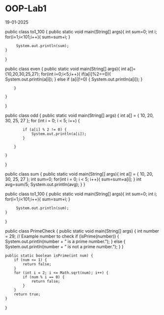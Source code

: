 # OOP-Lab1
19-01-2025

public class to1_100 {
    public static void main(String[] args){
     int sum=0;
     int i;
     for(i=1;i<101;i++){
         sum=sum+i;
     }
         
         System.out.println(sum);
    } 
 }

 public class even {
    public static void main(String[] args){
        int a[]={10,20,30,25,27};
        for(int i=0;i<5;i++){
            if(a[i]%2==0){
                System.out.println(a[i]);
            }
            else if (a[i]!=0) 
            {
                System.out.println(a[i]);
            }
           
        }
        
    }
}

public class odd {
    public static void main(String[] args) {
        int a[] = { 10, 20, 30, 25, 27 };
        for (int i = 0; i < 5; i++) {

            if (a[i] % 2 != 0) {
                System.out.println(a[i]);
            }

        }

    }
}

public class sum {
    public static void main(String[] args){
        int a[] = { 10, 20, 30, 25, 27 };
       int sum=0;
        for(int i = 0; i < 5; i++){
            sum=sum+a[i];
        }
        int avg=sum/5;
        System.out.println(avg);
    }
}

public class to1_100 {
    public static void main(String[] args){
     int sum=0;
     int i;
     for(i=1;i<101;i++){
         sum=sum+i;
     }
         
         System.out.println(sum);
    } 
 }

 public class PrimeCheck {
    public static void main(String[] args) {
        int number = 29; // Example number to check
        if (isPrime(number)) {
            System.out.println(number + " is a prime number.");
        } else {
            System.out.println(number + " is not a prime number.");
        }
    }

    public static boolean isPrime(int num) {
        if (num <= 1) {
            return false;
        }
        for (int i = 2; i <= Math.sqrt(num); i++) {
            if (num % i == 0) {
                return false;
            }
        }
        return true;
    }
}
